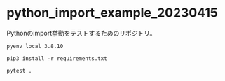 # python_import_example_20230415

Pythonのimport挙動をテストするためのリポジトリ。

```shell
pyenv local 3.8.10

pip3 install -r requirements.txt

pytest .
```

